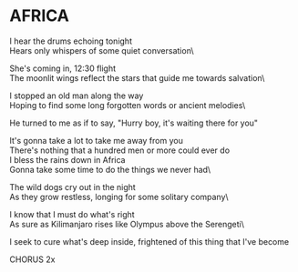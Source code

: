 # AFRICA

I hear the drums echoing tonight\
Hears only whispers of some quiet conversation\

She's coming in, 12:30 flight\
The moonlit wings reflect the stars that guide me towards salvation\

I stopped an old man along the way\
Hoping to find some long forgotten words or ancient melodies\

He turned to me as if to say, "Hurry boy, it's waiting there for you"

It's gonna take a lot to take me away from you\
There's nothing that a hundred men or more could ever do\
I bless the rains down in Africa\
Gonna take some time to do the things we never had\

The wild dogs cry out in the night\
As they grow restless, longing for some solitary company\

I know that I must do what's right\
As sure as Kilimanjaro rises like Olympus above the Serengeti\

I seek to cure what's deep inside, frightened of this thing that I've become

CHORUS 2x